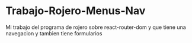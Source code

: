# Trabajo-Rojero-Menus-Nav
Mi trabajo del programa de rojero sobre react-router-dom y que tiene una navegacion y tambien tiene formularios
